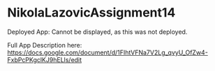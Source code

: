 # NikolaLazovicAssignment14

Deployed App: Cannot be displayed, as this was not deployed. 

Full App Description here: https://docs.google.com/document/d/1FIhtVFNa7V2Lg_qvyU_OfZw4-FxbPcPKgclKJ9hELls/edit
